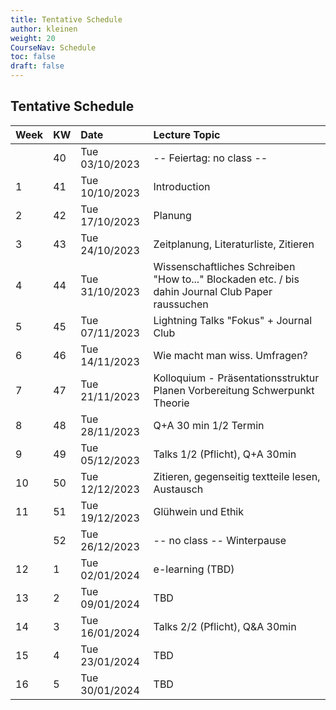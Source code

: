 ```yaml
---
title: Tentative Schedule
author: kleinen
weight: 20
CourseNav: Schedule
toc: false
draft: false
---
```


## Tentative Schedule


| Week | KW | Date           | Lecture Topic                                                              |
|:-----|:---|:---------------|:---------------------------------------------------------------------------|
|      | 40 | Tue 03/10/2023 | -- Feiertag: no class --                                                   |
| 1    | 41 | Tue 10/10/2023 | Introduction                                                               |
| 2    | 42 | Tue 17/10/2023 | Planung                                                                    |
| 3    | 43 | Tue 24/10/2023 | Zeitplanung, Literaturliste, Zitieren                                      |
| 4    | 44 | Tue 31/10/2023 | Wissenschaftliches Schreiben "How to..." Blockaden etc. / bis dahin Journal Club Paper raussuchen                  |
| 5    | 45 | Tue 07/11/2023 | Lightning Talks "Fokus"  + Journal Club                                                |
| 6    | 46 | Tue 14/11/2023 | Wie macht man wiss. Umfragen?                                              |
| 7    | 47 | Tue 21/11/2023 | Kolloquium - Präsentationsstruktur Planen Vorbereitung Schwerpunkt Theorie |
| 8    | 48 | Tue 28/11/2023 | Q+A 30 min 1/2 Termin                                                     |
| 9    | 49 | Tue 05/12/2023 | Talks 1/2 (Pflicht),  Q+A 30min                                            |
| 10   | 50 | Tue 12/12/2023 | Zitieren, gegenseitig textteile lesen, Austausch                                       |
| 11   | 51 | Tue 19/12/2023 | Glühwein und Ethik                                                         |
|      | 52 | Tue 26/12/2023 | -- no class -- Winterpause                                                 |
| 12   | 1  | Tue 02/01/2024 | e-learning (TBD)                                                           |
| 13   | 2  | Tue 09/01/2024 | TBD                                                                        |
| 14   | 3  | Tue 16/01/2024 | Talks 2/2 (Pflicht),   Q&A 30min                                           |
| 15   | 4  | Tue 23/01/2024 | TBD                                                                        |
| 16   | 5  | Tue 30/01/2024 | TBD                                                                        |


